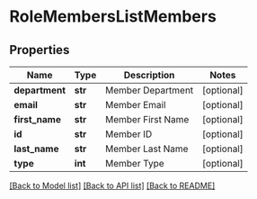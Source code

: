 # RoleMembersListMembers

## Properties
Name | Type | Description | Notes
------------ | ------------- | ------------- | -------------
**department** | **str** | Member Department | [optional] 
**email** | **str** | Member Email | [optional] 
**first_name** | **str** | Member First Name | [optional] 
**id** | **str** | Member ID | [optional] 
**last_name** | **str** | Member Last Name | [optional] 
**type** | **int** | Member Type | [optional] 

[[Back to Model list]](../README.md#documentation-for-models) [[Back to API list]](../README.md#documentation-for-api-endpoints) [[Back to README]](../README.md)


